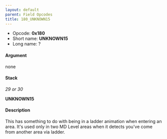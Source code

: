 ```yaml
---
layout: default
parent: Field Opcodes
title: 180_UNKNOWN15
---
```


-   Opcode: **0x180**
-   Short name: **UNKNOWN15**
-   Long name: ?

#### Argument

none

#### Stack

  
*29 or 30*

**UNKNOWN15**

#### Description

This has something to do with being in a ladder animation when entering an area. It's used only in two MD Level areas when it detects you've come from another area via ladder.
